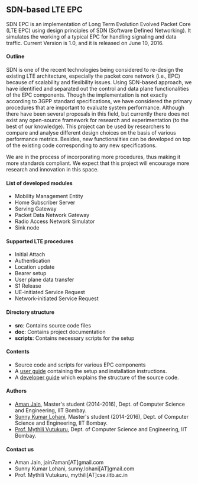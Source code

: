 ## SDN-based LTE EPC

SDN EPC is an implementation of Long Term Evolution Evolved Packet Core (LTE EPC) using design principles of SDN (Software Defined Networking). It simulates the working of a typical EPC for handling signaling and data traffic. Current Version is 1.0, and it is released on June 10, 2016.

#### Outline
SDN is one of the recent technologies being considered to re-design the existing LTE architecture, especially the packet core network (i.e., EPC) because of scalability and flexibility issues. Using SDN-based approach, we have identified and separated out the control and data plane functionalities of the EPC components. Though the implementation is not exactly according to 3GPP standard specifications, we have considered the primary procedures that are important to evaluate system performance.
Although there have been several proposals in this field, but currently there does not exist any open-source framework for research and experimentation (to the best of our knowledge). This project can be used by researchers to compare and analyse different design choices on the basis of various performance metrics. Besides, new functionalities can be developed on top of the existing code corresponding to any new specifications.

We are in the process of incorporating more procedures, thus making it more standards compliant. We expect that this project will encourage more research and innovation in this space.

#### List of developed modules

- Mobility Management Entity
- Home Subscriber Server
- Serving Gateway
- Packet Data Network Gateway
- Radio Access Network Simulator
- Sink node

#### Supported LTE procedures

- Initial Attach
- Authentication
- Location update
- Bearer setup
- User plane data transfer
- S1 Release
- UE-initiated Service Request
- Network-initiated Service Request

#### Directory structure

- **src**: Contains source code files
- **doc**: Contains project documentation
- **scripts**: Contains necessary scripts for the setup

#### Contents ####

- Source code and scripts for various EPC components
- A [user guide](docs/README_User.md) containing the setup and installation instructions.
- A [developer guide](docs/README_Developer.md) which explains the structure of the source code.

#### Authors ####

* [Aman Jain](https://www.linkedin.com/in/aman-jain-04590515), Master's student (2014-2016), Dept. of Computer Science and Engineering, IIT Bombay.
* [Sunny Kumar Lohani](https://www.linkedin.com/in/sunny-lohani-a52a958b), Master's student (2014-2016), Dept. of Computer Science and Engineering, IIT Bombay.
* [Prof. Mythili Vutukuru](https://www.cse.iitb.ac.in/~mythili/), Dept. of Computer Science and Engineering, IIT Bombay.

#### Contact us

- Aman Jain, jain7aman[AT]gmail.com
- Sunny Kumar Lohani, sunny.lohani[AT]gmail.com
- Prof. Mythili Vutukuru, mythili[AT]cse.iitb.ac.in
